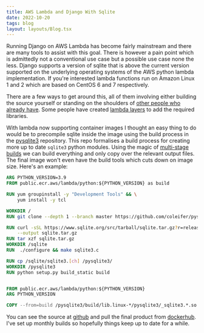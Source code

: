 ```yaml
---
title: AWS Lambda and Django With Sqlite
date: 2022-10-20
tags: blog
layout: layouts/Blog.tsx
---
```


Running Django on AWS Lambda has become fairly mainstream and there are many tools to assist with this goal. There is however a pain point which is admittedly not a conventional use case but a possible use case none the less. Django supports a version of sqlite that is above the current version supported on the underlying operating systems of the AWS python lambda implementation. If you're interested lambda functions run on Amazon Linux 1 and 2 which are based on CentOS 6 and 7 respectively.

<!--more-->

There are a few ways to get around this, all of them involving either building the source yourself or standing on the shoulders of [other people who already have](https://github.com/FlipperPA/django-s3-sqlite/). Some people have created [lambda layers](https://docs.aws.amazon.com/lambda/latest/dg/configuration-layers.html) to add the required libraries.

With lambda now supporting container images I thought an easy thing to do would be to precompile sqlite inside the image using the build process in the [pysqlite3](https://github.com/coleifer/pysqlite3) repository. This repo formalises a build process for creating more up to date `sqlite3` python modules. Using the magic of [multi-stage builds](https://docs.docker.com/develop/develop-images/multistage-build/) we can build everything and only copy over the relevant output files. The final image won't even have the build tools which cuts down on image size. Here's an example:

```dockerfile
ARG PYTHON_VERSION=3.9
FROM public.ecr.aws/lambda/python:${PYTHON_VERSION} as build

RUN yum groupinstall -y "Development Tools" && \
    yum install -y tcl

WORKDIR /
RUN git clone --depth 1 --branch master https://github.com/coleifer/pysqlite3.git

RUN curl -sSL https://www.sqlite.org/src/tarball/sqlite.tar.gz?r=release \
    --output sqlite.tar.gz
RUN tar xzf sqlite.tar.gz
WORKDIR /sqlite
RUN  ./configure && make sqlite3.c

RUN cp /sqlite/sqlite3.[ch] /pysqlite3/
WORKDIR /pysqlite3
RUN python setup.py build_static build


FROM public.ecr.aws/lambda/python:${PYTHON_VERSION}
ARG PYTHON_VERSION

COPY --from=build /pysqlite3/build/lib.linux-*/pysqlite3/_sqlite3.*.so /var/lang/lib/python${PYTHON_VERSION}/lib-dynload/
```

You can see the source at [github](https://github.com/lukewiwa/aws-lambda-python-sqlite) and pull the final product from [dockerhub](https://hub.docker.com/r/lukewiwa/aws-lambda-python-sqlite). I've set up monthly builds so hopefully things keep up to date for a while.
